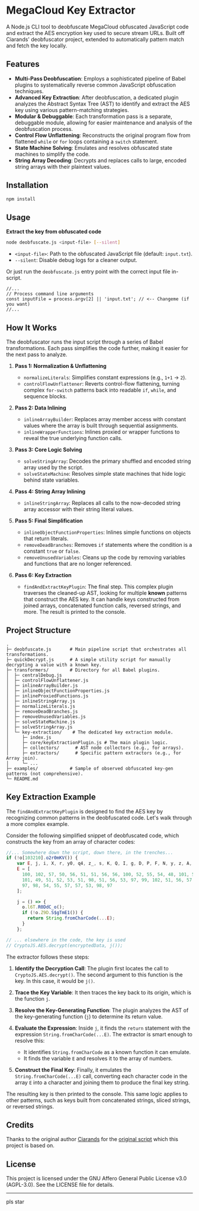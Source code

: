 # MegaCloud Key Extractor

A Node.js CLI tool to deobfuscate MegaCloud obfuscated JavaScript code and extract the AES encryption key used to secure stream URLs. Built off Ciarands' deobfuscator project, extended to automatically pattern match and fetch the key locally.

## Features

- **Multi-Pass Deobfuscation**: Employs a sophisticated pipeline of Babel plugins to systematically reverse common JavaScript obfuscation techniques.
- **Advanced Key Extraction**: After deobfuscation, a dedicated plugin analyzes the Abstract Syntax Tree (AST) to identify and extract the AES key using various pattern-matching strategies.
- **Modular & Debuggable**: Each transformation pass is a separate, debuggable module, allowing for easier maintenance and analysis of the deobfuscation process.
- **Control Flow Unflattening**: Reconstructs the original program flow from flattened `while` or `for` loops containing a `switch` statement.
- **State Machine Solving**: Emulates and resolves obfuscated state machines to simplify the code.
- **String Array Decoding**: Decrypts and replaces calls to large, encoded string arrays with their plaintext values.

## Installation

```powershell
npm install
```

## Usage

  **Extract the key from obfuscated code**

```bash
node deobfuscate.js <input-file> [--silent]
```

   -   `<input-file>`: Path to the obfuscated JavaScript file (default: `input.txt`).
   -   `--silent`: Disable debug logs for a cleaner output.

Or just run the `deobfuscate.js` entry point with the correct input file in-script.
``` JS
//...
// Process command line arguments
const inputFile = process.argv[2] || 'input.txt'; // <-- Changeme (if you want)
//...
```


## How It Works

The deobfuscator runs the input script through a series of Babel transformations. Each pass simplifies the code further, making it easier for the next pass to analyze.

1.  **Pass 1: Normalization & Unflattening**
    -   `normalizeLiterals`: Simplifies constant expressions (e.g., `1+1` -> `2`).
    -   `controlFlowUnflattener`: Reverts control-flow flattening, turning complex `for-switch` patterns back into readable `if`, `while`, and sequence blocks.

2.  **Pass 2: Data Inlining**
    -   `inlineArrayBuilder`: Replaces array member access with constant values where the array is built through sequential assignments.
    -   `inlineWrapperFunctions`: Inlines proxied or wrapper functions to reveal the true underlying function calls.

3.  **Pass 3: Core Logic Solving**
    -   `solveStringArray`: Decodes the primary shuffled and encoded string array used by the script.
    -   `solveStateMachine`: Resolves simple state machines that hide logic behind state variables.

4.  **Pass 4: String Array Inlining**
    -   `inlineStringArray`: Replaces all calls to the now-decoded string array accessor with their string literal values.

5.  **Pass 5: Final Simplification**
    -   `inlineObjectFunctionProperties`: Inlines simple functions on objects that return literals.
    -   `removeDeadBranches`: Removes `if` statements where the condition is a constant `true` or `false`.
    -   `removeUnusedVariables`: Cleans up the code by removing variables and functions that are no longer referenced.

6.  **Pass 6: Key Extraction**
    -   `findAndExtractKeyPlugin`: The final step. This complex plugin traverses the cleaned-up AST, looking for multiple **known** patterns that construct the AES key. It can handle keys constructed from joined arrays, concatenated function calls, reversed strings, and more. The result is printed to the console.

## Project Structure

```
.
├─ deobfuscate.js       # Main pipeline script that orchestrates all transformations.
├─ quickDecrypt.js      # A simple utility script for manually decrypting a value with a known key.
├─ transformers/        # Directory for all Babel plugins.
│  ├─ centralDebug.js
│  ├─ controlFlowUnflattener.js
│  ├─ inlineArrayBuilder.js
│  ├─ inlineObjectFunctionProperties.js
│  ├─ inlineProxiedFunctions.js
│  ├─ inlineStringArray.js
│  ├─ normalizeLiterals.js
│  ├─ removeDeadBranches.js
│  ├─ removeUnusedVariables.js
│  ├─ solveStateMachine.js
│  ├─ solveStringArray.js
│  └─ key-extraction/    # The dedicated key extraction module.
│     ├─ index.js
│     ├─ core/keyExtractionPlugin.js # The main plugin logic.
│     ├─ collectors/      # AST node collectors (e.g., for arrays).
│     ├─ extractors/      # Specific pattern extractors (e.g., for Array join).
│     └─ ...
├─ examples/            # Sample of observed obfuscated key-gen patterns (not comprehensive).
└─ README.md
```

## Key Extraction Example

The `findAndExtractKeyPlugin` is designed to find the AES key by recognizing common patterns in the deobfuscated code. Let's walk through a more complex example.

Consider the following simplified snippet of deobfuscated code, which constructs the key from an array of character codes:

```javascript
//... Somewhere down the script, down there, in the trenches...
if (!o[103210].o2r0mKV()) {
    var E, j, i, X, r, y0, q4, z_, s, K, Q, I, g, D, P, F, N, y, z, A, H, B, C, U, O, q, G, V, a, t, u, w, h, Y; // Not relevant
    E = [
      100, 102, 57, 50, 56, 51, 51, 56, 56, 100, 52, 55, 54, 48, 101, 54, 101, 57, 97, 52, 97, 48, 99, 99, 55, 51, 98,
      101, 49, 51, 52, 53, 51, 98, 51, 56, 53, 97, 99, 102, 51, 56, 57, 51, 55, 50, 50, 55, 55, 48, 56, 99, 48, 102, 55,
      97, 98, 54, 55, 57, 57, 53, 98, 97
    ];

    j = () => {
      o.l6T.R0DdC_o();
      if (!o.Z9D.S$gTmE1()) {
        return String.fromCharCode(...E);
      }
    };

// ... elsewhere in the code, the key is used
// CryptoJS.AES.decrypt(encryptedData, j());
```

The extractor follows these steps:

1.  **Identify the Decryption Call**: The plugin first locates the call to `CryptoJS.AES.decrypt()`. The second argument to this function is the key. In this case, it would be `j()`.

2.  **Trace the Key Variable**: It then traces the key back to its origin, which is the function `j`.

3.  **Resolve the Key-Generating Function**: The plugin analyzes the AST of the key-generating function (`j`) to determine its return value.

4.  **Evaluate the Expression**: Inside `j`, it finds the `return` statement with the expression `String.fromCharCode(...E)`. The extractor is smart enough to resolve this:
    *   It identifies `String.fromCharCode` as a known function it can emulate.
    *   It finds the variable `E` and resolves it to the array of numbers.

5.  **Construct the Final Key**: Finally, it emulates the `String.fromCharCode(...E)` call, converting each character code in the array `E` into a character and joining them to produce the final key string.

The resulting key is then printed to the console. This same logic applies to other patterns, such as keys built from concatenated strings, sliced strings, or reversed strings.

## Credits

Thanks to the original author [Ciarands](https://github.com/Ciarands/) for the [original script](https://github.com/Ciarands/e1-player-deobf) which this project is based on.

## License

This project is licensed under the GNU Affero General Public License v3.0 (AGPL-3.0). See the LICENSE file for details.

---
pls star